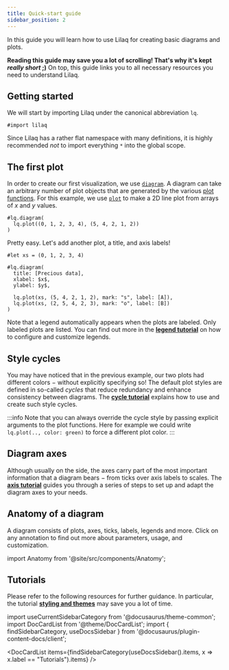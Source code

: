 ```yaml
---
title: Quick-start guide
sidebar_position: 2
---
```


In this guide you will learn how to use Lilaq for creating basic diagrams and plots. 

**Reading this guide may save you a lot of scrolling! That's why it's kept _really short_ ;)**
On top, this guide links you to all necessary resources you need to understand Lilaq. 


## Getting started

We will start by importing Lilaq under the canonical abbreviation `lq`.
```typ
#import lilaq
```
Since Lilaq has a rather flat namespace with many definitions, it is highly recommended *not* to import everything `*` into the global scope. 




## The first plot

In order to create our first visualization, we use [`diagram`](./reference/diagram). A diagram can take an arbitrary number of plot objects that are generated by the various [plot functions](./plot-types). For this example, we use [`plot`](./reference/plot) to make a 2D line plot from arrays of $x$ and $y$ values. 

```typ example
#lq.diagram(
  lq.plot((0, 1, 2, 3, 4), (5, 4, 2, 1, 2))
)
```
Pretty easy. Let's add another plot, a title, and axis labels!
```typ example
#let xs = (0, 1, 2, 3, 4)

#lq.diagram(
  title: [Precious data],
  xlabel: $x$, 
  ylabel: $y$,

  lq.plot(xs, (5, 4, 2, 1, 2), mark: "s", label: [A]),
  lq.plot(xs, (2, 5, 4, 2, 3), mark: "o", label: [B])
)
```
Note that a legend automatically appears when the plots are labeled. Only labeled plots are listed. You can find out more in the [**legend tutorial**](./tutorials/legend) on how to configure and customize legends. 




## Style cycles

You may have noticed that in the previous example, our two plots had different colors − without explicitly specifying so! The default plot styles are defined in so-called _cycles_ that reduce redundancy and enhance consistency between diagrams. The [**cycle tutorial**](tutorials/cycles) explains how to use and create such style cycles. 

:::info
Note that you can always override the cycle style by passing explicit arguments to the plot functions. Here for example we could write `lq.plot(.., color: green)` to force a different plot color. 
:::




## Diagram axes

Although usually on the side, the axes carry part of the most important information that a diagram bears − from ticks over axis labels to scales. The [**axis tutorial**](tutorials/axis) guides you through a series of steps to set up and adapt the diagram axes to your needs.  




## Anatomy of a diagram

A diagram consists of plots, axes, ticks, labels, legends and more. Click on any annotation to find out more about parameters, usage, and customization. 

import Anatomy from '@site/src/components/Anatomy';

<Anatomy />


<!-- 
## Ticks

Lilaq tries to automatically find a good distance and distribution for axis ticks. However, in some cases the algorithm might produce suboptimal results or a specific configuration is required. 

There are different level of tick customization, ascending both in power and complexity
- [options like `tick-distance`](#tick-distance)
- [manual tick positions](#manual-tick-positions)
- custom tick locators

### Tick-distance
### Manual tick positions
### Custom tick locators

Lilaq comes with a few automatic tick locators, dedicated to finding appropriate tick locations e.g. for linear or logarithmic plotting. Depending on the setting of <Crossref target="diagram#xscale" /> and <Crossref target="diagram#yscale" />. However, it is also possible to write a tick locator -->




## Tutorials

Please refer to the following resources for further guidance. In particular, the tutorial [**styling and themes**](tutorials/styling-and-themes) may save you a lot of time. 

import useCurrentSidebarCategory from '@docusaurus/theme-common';
import DocCardList from '@theme/DocCardList';
import { findSidebarCategory, useDocsSidebar } from '@docusaurus/plugin-content-docs/client';

<DocCardList items={findSidebarCategory(useDocsSidebar().items, x => x.label == "Tutorials").items} />
 